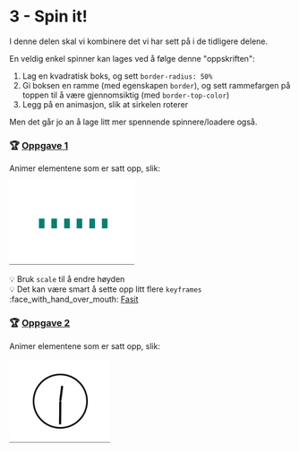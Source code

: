 # 3 - Spin it!

I denne delen skal vi kombinere det vi har sett på i de tidligere delene.

En veldig enkel spinner kan lages ved å følge denne "oppskriften":

1. Lag en kvadratisk boks, og sett `border-radius: 50%`
2. Gi boksen en ramme (med egenskapen `border`), og sett rammefargen på toppen til å være gjennomsiktig (med `border-top-color`)
3. Legg på en animasjon, slik at sirkelen roterer

Men det går jo an å lage litt mer spennende spinnere/loadere også.

### :trophy: [Oppgave 1](https://codepen.io/mfeiring/pen/RePWGL)

Animer elementene som er satt opp, slik:

<img src="img/spinner.gif" height="150">

:bulb: Bruk `scale` til å endre høyden  
:bulb: Det kan være smart å sette opp litt flere `keyframes`  
:face_with_hand_over_mouth: [Fasit](https://codepen.io/mfeiring/pen/MPwwLZ)

### :trophy: [Oppgave 2](https://codepen.io/mfeiring/pen/xyGZGX)

Animer elementene som er satt opp, slik:

<img src="img/clockspinner.gif" height="150">
